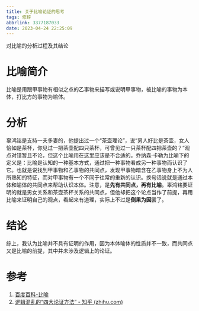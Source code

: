 ```yaml
---
title: 关于比喻论证的思考
tags: 修辞
abbrlink: 3377187033
date: 2023-04-24 22:25:09
---
```


对比喻的分析过程及其结论

<!-- more -->

# 比喻简介

比喻是用跟甲事物有相似之点的乙事物来描写或说明甲事物，被比喻的事物为本体，打比方的事物为喻体。

# 分析

辜鸿铭是支持一夫多妻的，他提出过一个“茶壶理论”，说“男人好比是茶壶，女人恰如是茶杯，你见过一把茶壶配四只茶杯，可曾见过一只茶杯配四把茶壶的？”观点对错暂且不论，但这个比喻用在这里应该是不合适的。乔纳森·卡勒为比喻下的定义是：比喻是认知的一种基本方式，通过把一种事物看成另一种事物而认识了它。也就是说找到甲事物和乙事物的共同点，发现甲事物暗含在乙事物身上不为人所熟知的特征，而对甲事物有一个不同于往常的重新的认识。换句话说就是通过本体和喻体的共同点来帮助认识本体。注意，是**先有共同点，再有比喻**。辜鸿铭要证明的就是男女关系和茶壶茶杯关系的共同点，但他却把这个论点当作了前提，再用比喻来证明自己的观点，看起来有道理，实际上不过是**倒果为因**罢了。

# 结论

综上，我认为比喻并不具有证明的作用，因为本体喻体的性质并不一致，而共同点又是比喻的前提，其中并未涉及逻辑上的论证。

# 参考

1. [百度百科-比喻](https://baike.baidu.com/item/%E6%AF%94%E5%96%BB/177147)
2. [逻辑混乱的“四大论证方法” - 知乎 (zhihu.com)](https://zhuanlan.zhihu.com/p/409899475)
